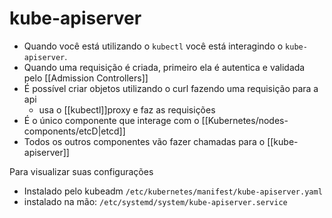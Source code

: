 # kube-apiserver

- Quando você está utilizando o `kubectl` você está interagindo o `kube-apiserver`.
- Quando uma requisição é criada, primeiro ela é autentica e validada pelo [[Admission Controllers]]
- É possível criar objetos utilizando o curl fazendo uma requisição para a api
	- usa o [[kubectl]]proxy e faz as requisições
- É o único componente que interage com o [[Kubernetes/nodes-components/etcD|etcd]]
- Todos os outros componentes vão fazer chamadas para o [[kube-apiserver]]

Para visualizar suas configurações
- Instalado pelo kubeadm `/etc/kubernetes/manifest/kube-apiserver.yaml`
- instalado na mão: `/etc/systemd/system/kube-apiserver.service`